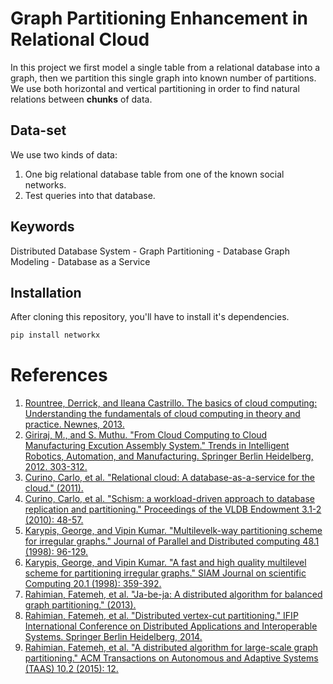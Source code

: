 # Graph Partitioning Enhancement in Relational Cloud
In this project we first model a single table from a relational database into a graph, then we partition this single graph into known number of partitions. We use both horizontal and vertical partitioning in order to find natural relations between __chunks__ of data.

## Data-set
We use two kinds of data:

1. One big relational database table from one of the known social networks.
2. Test queries into that database.

## Keywords
Distributed Database System - Graph Partitioning - Database Graph Modeling - Database as a Service

## Installation
After cloning this repository, you'll have to install it's dependencies.

```bash
pip install networkx
```

# References
1. [Rountree, Derrick, and Ileana Castrillo. The basics of cloud computing: Understanding the fundamentals of cloud computing in theory and practice. Newnes, 2013.](https://books.google.com/books?hl=en&lr=&id=k7gwl2jgBBwC&oi=fnd&pg=PP1&dq=Rountree,+Derrick,+and+Ileana+Castrillo.+The+Basics+of+Cloud+Computing:+Understanding+the+Fundamentals+of+Cloud+Computing+in+Theory+and+Practice.+Newnes,+2013.&ots=Q9u_TTi0yH&sig=ph9Ew3k34JqzyN43CKe6ts93UVw)
2. [Giriraj, M., and S. Muthu. "From Cloud Computing to Cloud Manufacturing Excution Assembly System." Trends in Intelligent Robotics, Automation, and Manufacturing. Springer Berlin Heidelberg, 2012. 303-312.](http://link.springer.com/chapter/10.1007/978-3-642-35197-6_34)
3. [Curino, Carlo, et al. "Relational cloud: A database-as-a-service for the cloud." (2011).](http://dspace.mit.edu/handle/1721.1/62241)
4. [Curino, Carlo, et al. "Schism: a workload-driven approach to database replication and partitioning." Proceedings of the VLDB Endowment 3.1-2 (2010): 48-57.](http://dl.acm.org/citation.cfm?id=1920853)
5. [Karypis, George, and Vipin Kumar. "Multilevelk-way partitioning scheme for irregular graphs." Journal of Parallel and Distributed computing 48.1 (1998): 96-129.](http://www.sciencedirect.com/science/article/pii/S0743731597914040)
6. [Karypis, George, and Vipin Kumar. "A fast and high quality multilevel scheme for partitioning irregular graphs." SIAM Journal on scientific Computing 20.1 (1998): 359-392.](http://epubs.siam.org/doi/abs/10.1137/S1064827595287997)
7. [Rahimian, Fatemeh, et al. "Ja-be-ja: A distributed algorithm for balanced graph partitioning." (2013).](http://soda.swedish-ict.se/5473/)
8. [Rahimian, Fatemeh, et al. "Distributed vertex-cut partitioning." IFIP International Conference on Distributed Applications and Interoperable Systems. Springer Berlin Heidelberg, 2014.](http://link.springer.com/chapter/10.1007/978-3-662-43352-2_15)
9. [Rahimian, Fatemeh, et al. "A distributed algorithm for large-scale graph partitioning." ACM Transactions on Autonomous and Adaptive Systems (TAAS) 10.2 (2015): 12.](http://dl.acm.org/citation.cfm?id=2714568)

